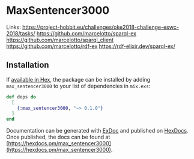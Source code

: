 # MaxSentencer3000

Links:
 https://project-hobbit.eu/challenges/oke2018-challenge-eswc-2018/tasks/
 https://github.com/marcelotto/sparql-ex
 https://github.com/marcelotto/sparql_client
 https://github.com/marcelotto/rdf-ex
 https://rdf-elixir.dev/sparql-ex/

## Installation

If [available in Hex](https://hex.pm/docs/publish), the package can be installed
by adding `max_sentencer3000` to your list of dependencies in `mix.exs`:

```elixir
def deps do
  [
    {:max_sentencer3000, "~> 0.1.0"}
  ]
end
```

Documentation can be generated with [ExDoc](https://github.com/elixir-lang/ex_doc)
and published on [HexDocs](https://hexdocs.pm). Once published, the docs can
be found at [https://hexdocs.pm/max_sentencer3000](https://hexdocs.pm/max_sentencer3000).

